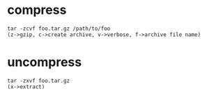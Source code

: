 # compress

    tar -zcvf foo.tar.gz /path/to/foo
    (z->gzip, c->create archive, v->verbose, f->archive file name)

# uncompress

    tar -zxvf foo.tar.gz
    (x->extract)
